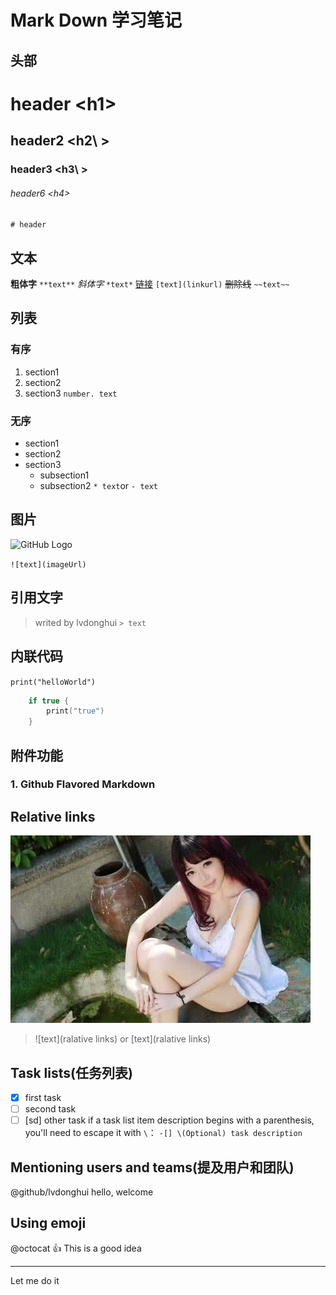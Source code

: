 # Mark Down 学习笔记
## 头部
   # header \<h1\>
   ## header2 \<h2\ >
   ### header3 \<h3\ >
   ###### header6 \<h4\>
`# header`   


## 文本
**粗体字** `**text**`
*斜体字* `*text*`
[链接](http://www.baidu.com) `[text](linkurl)`
~~删除线~~ `~~text~~`

## 列表
### 有序
1. section1
2. section2
3. section3
`number. text`

### 无序
* section1
* section2
* section3
  - subsection1
  - subsection2
`* text`or `- text`

## 图片
![GitHub Logo](https://ss0.bdstatic.com/94oJfD_bAAcT8t7mm9GUKT-xh_/timg?image&quality=100&size=b4000_4000&sec=1504172326&di=8fba9898dfe6556eeb80bcf7dd6b64f6&src=http://m.3dmgame.com/uploads/allimg/170812/276_170812203340_1.jpg)

`![text](imageUrl)`

## 引用文字
> writed by lvdonghui
`> text`

## 内联代码
`print("helloWorld")`
```swift
    if true {
        print("true")
    }
```

## 附件功能
### 1. Github Flavored Markdown
## Relative links
![又来一个美女](大美女.jpg)
> \![text\]\(ralative links\) or \[text\]\(ralative links\)

## Task lists(任务列表)
-[x] first task
-[ ] second task
-[ ] \[sd] other task
if a task list item description begins with a parenthesis, you'll need to escape it with `\`：
`-[] \(Optional) task description`

## Mentioning users and teams(提及用户和团队)
@github/lvdonghui hello, welcome

## Using emoji
@octocat :+1: This is a good idea
***
Let me do it


   
    






